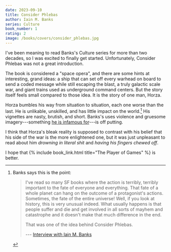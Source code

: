 ```yaml
---
date: 2023-09-10
title: Consider Phlebas
author: Iain M. Banks
series: Culture
book_number: 1
rating: 2
image: /books/covers/consider_phlebas.jpg
---
```


I've been meaning to read Banks's Culture series for more than two decades, so
I was excited to finally get started. Unfortunately, <span class="book-title">
Consider Phlebas</span> was not a great introduction.

The book is considered a "space opera", and there are some hints at
interesting, grand ideas: a ship that can set off every warhead on board to
send a coded message while still escaping the blast, a truly galactic scale
war, and giant trains used as underground command centers. But the story
itself feels small compared to those idea. It is the story of one man, Horza.

Horza bumbles his way from situation to situation, each one worse than the
last. He is unlikable, unskilled, and has little impact on the world.[^banks]
His vignettes are nasty, brutish, and short. Banks's uses violence and
gruesome imagery---something [he is infamous for][wasp]---is off putting.

[wasp]: https://en.wikipedia.org/wiki/The_Wasp_Factory

[^banks]:
    Banks says this is the point:

    >  I've read so many SF books where the action is terribly, terribly
    >  important to the fate of everyone and everything. That fate of a whole
    >  planet can hang on the outcome of a protagonist's actions. Sometimes,
    >  the fate of the entire universe! Well, if you look at history, this is
    >  very unusual indeed. What usually happens is that people suffer and die
    >  and get involved in all sorts of mayhem and catastrophe and it doesn't
    >  make that much difference in the end.
    >
    > That was one of the idea behind <span class="book-title">Consider
    > Phlebas</span>.
    >
    > --- [Interview with Iain M. Banks][int]

[int]: https://web.archive.org/web/20071223184232/http://homepages.compuserve.de/Mostral/interviews/starlog94.htm

I think that Horza's bleak reality is supposed to contrast with his belief
that his side of the war is the more enlightened one, but it was just
unpleasant to read about him _drowning in literal shit_ and _having his
fingers chewed off_.

I hope that {% include book_link.html title="The Player of Games" %} is
better.
